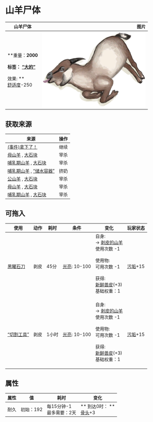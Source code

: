 # 山羊尸体  
>   
  
  山羊尸体  |   图片   
 ----  |  ----:   
 **重量：**2000<br><br>**标签：**	[“大的”](tag_Large.md)<br><br>** 效果: **<br>[舒适度](Comfort.md)-250  |  ![](Sprite/GoatCarcass.png)   
  
## 获取来源  
来源  |  操作  
----  |  ----  
[(事件)拿下了！](Event_GoatFightSuccess.md)  |  继续  
[母山羊](GoatEnclosureFemale.md) , [大石块](StoneHeavy.md)  |  宰杀  
[哺乳期山羊](GoatEnclosureLactating.md) , [大石块](StoneHeavy.md)  |  宰杀  
[哺乳期山羊](GoatEnclosureLactating.md) , [“储水容器”](tag_WaterContainer.md)  |  挤奶  
[公山羊](GoatEnclosureMale.md) , [大石块](StoneHeavy.md)  |  宰杀  
[母山羊](GoatTiedFemale.md) , [大石块](StoneHeavy.md)  |  宰杀  
[哺乳期山羊](GoatTiedFemaleLactating.md) , [大石块](StoneHeavy.md)  |  宰杀  
## 可拖入  
使用  |  动作  |  耗时  |  条件  |  变化  |  玩家状态  
----  |  ----  |  ----  |  ----  |  ----  |  ----  
[黑曜石刀](KnifeObsidian.md)  |  剥皮  |  45分  |  [光亮](Light.md): 10-100  |  自身:<br>→ [剥皮的山羊](GoatSkinned.md)<br>使用次数  -1<br><br>使用物:<br>可用次数  -1<br><br>获得:<br>[新鲜兽皮](SkinFresh.md)(+3)<br>基础权重：1<br><br>  |  [污垢](Filth.md)+15  
[“切割工具”](tag_Cutter.md)  |  剥皮  |  1小时  |  [光亮](Light.md): 10-100  |  自身:<br>→ [剥皮的山羊](GoatSkinned.md)<br>使用次数  -1<br><br>使用物:<br>可用次数  -1<br><br>获得:<br>[新鲜兽皮](SkinFresh.md)(+3)<br>基础权重：1<br><br>  |  [污垢](Filth.md)+15  
## 属性   
属性  |  值  |  耗时  |  变化  
----  |  ----  |  ----  |  ----  
耐久  |  初始：192  |  每15分钟-1<br>最多需要：2天  |  ** 到达0时： **<br>[骨头](Bones.md)+3   
